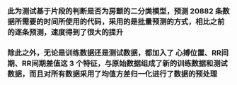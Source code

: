 ### 此为测试基于片段的判断是否为房颤的二分类模型，预测 20882 条数据所需要的时间所使用的代码，采用的是批量预测的方式，相比之前的逐条预测，速度得到了很大的提升

### 除此之外，无论是训练数据还是测试数据，都加入了 心搏位置、RR间期、RR间期差值这 3 个特征，与原始数据组成了新的训练数据和测试数据，而且对所有数据采用了均值方差归一化进行了数据的预处理